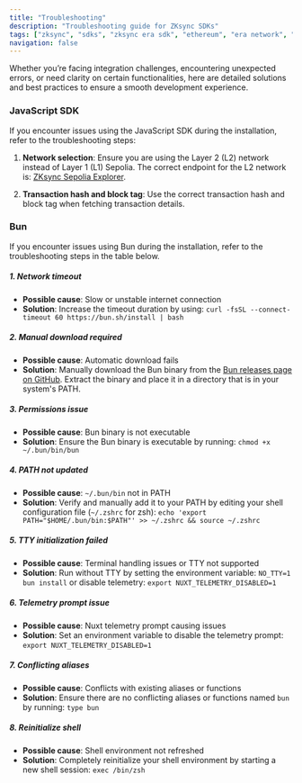 ```yaml
---
title: "Troubleshooting"
description: "Troubleshooting guide for ZKsync SDKs"
tags: ["zksync", "sdks", "zksync era sdk", "ethereum", "era network", "troubleshooting"]
navigation: false
---
```


Whether you’re facing integration challenges, encountering unexpected errors, or need clarity on certain
functionalities, here are detailed solutions and best practices to ensure a smooth development experience.

### JavaScript SDK

If you encounter issues using the JavaScript SDK during the installation, refer to the troubleshooting steps:

1. **Network selection**: Ensure you are using the Layer 2 (L2) network instead of Layer 1 (L1) Sepolia. The
correct endpoint for the L2 network is: [ZKsync Sepolia Explorer](%%zk_testnet_block_explorer_url%%/).

2. **Transaction hash and block tag**: Use the correct transaction hash and block tag when fetching transaction details.

### Bun

If you encounter issues using Bun during the installation, refer to the troubleshooting steps in the table below.

##### 1. Network timeout

- **Possible cause**: Slow or unstable internet connection
- **Solution**: Increase the timeout duration by using: `curl -fsSL --connect-timeout 60 https://bun.sh/install | bash`

##### 2. Manual download required

- **Possible cause**: Automatic download fails
- **Solution**: Manually download the Bun binary from
the [Bun releases page on GitHub](https://github.com/oven-sh/bun/releases/latest). Extract the binary and place it in a
directory that is in your system's PATH.

##### 3. Permissions issue

- **Possible cause**: Bun binary is not executable
- **Solution**: Ensure the Bun binary is executable by running: `chmod +x ~/.bun/bin/bun`

##### 4. PATH not updated

- **Possible cause**: `~/.bun/bin` not in PATH
- **Solution**: Verify and manually add it to your PATH by editing your shell configuration
file (`~/.zshrc` for zsh): `echo 'export PATH="$HOME/.bun/bin:$PATH"' >> ~/.zshrc && source ~/.zshrc`

##### 5. TTY initialization failed

- **Possible cause**: Terminal handling issues or TTY not supported
- **Solution**: Run without TTY by setting the environment variable: `NO_TTY=1 bun install` or disable
telemetry: `export NUXT_TELEMETRY_DISABLED=1`

##### 6. Telemetry prompt issue

- **Possible cause**: Nuxt telemetry prompt causing issues
- **Solution**: Set an environment variable to disable the telemetry prompt: `export NUXT_TELEMETRY_DISABLED=1`

##### 7. Conflicting aliases

- **Possible cause**: Conflicts with existing aliases or functions
- **Solution**: Ensure there are no conflicting aliases or functions named `bun` by running: `type bun`

##### 8. Reinitialize shell

- **Possible cause**: Shell environment not refreshed
- **Solution**: Completely reinitialize your shell environment by starting a new shell session: `exec /bin/zsh`
